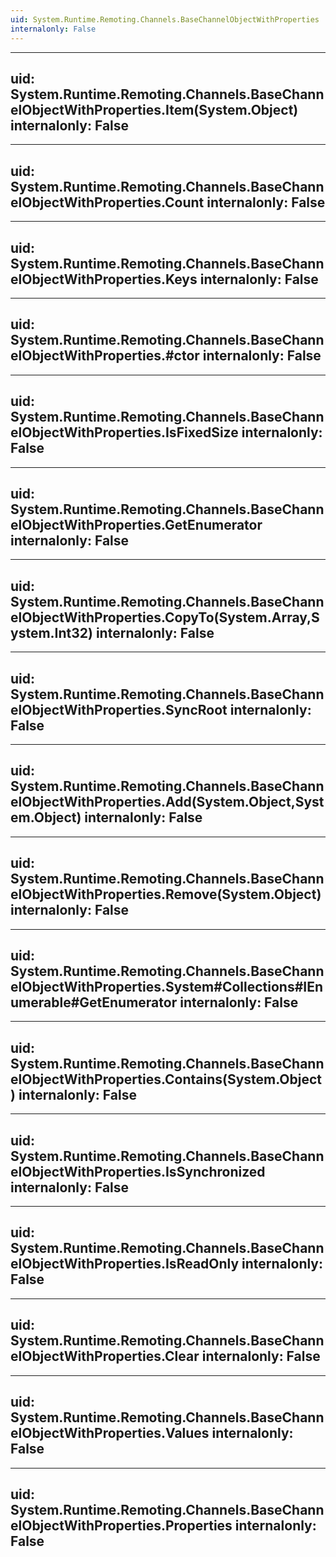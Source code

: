 ```yaml
---
uid: System.Runtime.Remoting.Channels.BaseChannelObjectWithProperties
internalonly: False
---
```


---
uid: System.Runtime.Remoting.Channels.BaseChannelObjectWithProperties.Item(System.Object)
internalonly: False
---

---
uid: System.Runtime.Remoting.Channels.BaseChannelObjectWithProperties.Count
internalonly: False
---

---
uid: System.Runtime.Remoting.Channels.BaseChannelObjectWithProperties.Keys
internalonly: False
---

---
uid: System.Runtime.Remoting.Channels.BaseChannelObjectWithProperties.#ctor
internalonly: False
---

---
uid: System.Runtime.Remoting.Channels.BaseChannelObjectWithProperties.IsFixedSize
internalonly: False
---

---
uid: System.Runtime.Remoting.Channels.BaseChannelObjectWithProperties.GetEnumerator
internalonly: False
---

---
uid: System.Runtime.Remoting.Channels.BaseChannelObjectWithProperties.CopyTo(System.Array,System.Int32)
internalonly: False
---

---
uid: System.Runtime.Remoting.Channels.BaseChannelObjectWithProperties.SyncRoot
internalonly: False
---

---
uid: System.Runtime.Remoting.Channels.BaseChannelObjectWithProperties.Add(System.Object,System.Object)
internalonly: False
---

---
uid: System.Runtime.Remoting.Channels.BaseChannelObjectWithProperties.Remove(System.Object)
internalonly: False
---

---
uid: System.Runtime.Remoting.Channels.BaseChannelObjectWithProperties.System#Collections#IEnumerable#GetEnumerator
internalonly: False
---

---
uid: System.Runtime.Remoting.Channels.BaseChannelObjectWithProperties.Contains(System.Object)
internalonly: False
---

---
uid: System.Runtime.Remoting.Channels.BaseChannelObjectWithProperties.IsSynchronized
internalonly: False
---

---
uid: System.Runtime.Remoting.Channels.BaseChannelObjectWithProperties.IsReadOnly
internalonly: False
---

---
uid: System.Runtime.Remoting.Channels.BaseChannelObjectWithProperties.Clear
internalonly: False
---

---
uid: System.Runtime.Remoting.Channels.BaseChannelObjectWithProperties.Values
internalonly: False
---

---
uid: System.Runtime.Remoting.Channels.BaseChannelObjectWithProperties.Properties
internalonly: False
---
